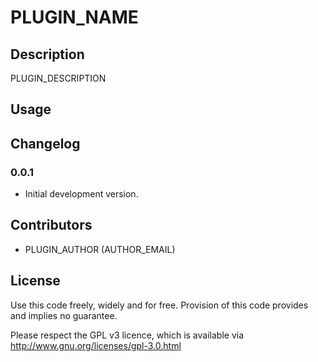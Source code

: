 # PLUGIN_NAME

## Description
PLUGIN_DESCRIPTION

## Usage


## Changelog

### 0.0.1
* Initial development version.

## Contributors
* PLUGIN_AUTHOR (AUTHOR_EMAIL)

## License
Use this code freely, widely and for free. Provision of this code provides and implies no guarantee.

Please respect the GPL v3 licence, which is available via http://www.gnu.org/licenses/gpl-3.0.html
